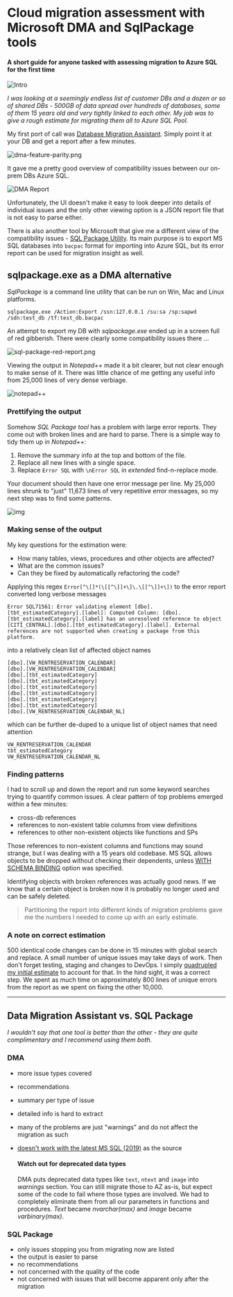 # Cloud migration assessment with Microsoft DMA and SqlPackage tools

#### A short guide for anyone tasked with assessing migration to Azure SQL for the first time

![Intro](intro.png)

*I was looking at a seemingly endless list of customer DBs and a dozen or so of shared DBs - 500GB of data spread over hundreds of databases, some of them 15 years old and very tightly linked to each other. My job was to give a rough estimate for migrating them all to Azure SQL Pool.*

My first port of call was [Database Migration Assistant](https://docs.microsoft.com/en-us/sql/dma/dma-overview). Simply point it at your DB and get a report after a few minutes.

![dma-feature-parity.png](dma-feature-parity.png)

It gave me a pretty good overview of compatibility issues between our on-prem DBs Azure SQL. 

![DMA Report](dma-report-1.png)

Unfortunately, the UI doesn't make it easy to look deeper into details of individual issues and the only other viewing option is a JSON report file that is not easy to parse either.

There is also another tool by Microsoft that give me a different view of the compatibility issues - [SQL Package Utility](https://docs.microsoft.com/en-us/sql/tools/sqlpackage). Its main purpose is to export MS SQL databases into `bacpac` format for importing into Azure SQL, but its error report can be used for migration insight as well.

## sqlpackage.exe as a DMA alternative

*SqlPackage* is a command line utility that can be run on Win, Mac and Linux platforms.

`sqlpackage.exe /Action:Export /ssn:127.0.0.1 /su:sa /sp:sapwd /sdn:test_db /tf:test_db.bacpac`

An attempt to export my DB with *sqlpackage.exe* ended up in a screen full of red gibberish. There were clearly some compatibility issues there ...

![sql-package-red-report.png](sql-package-red-report.png)

Viewing the output in *Notepad++* made it a bit clearer, but not clear enough to make sense of it. There was little chance of me getting any useful info from 25,000 lines of very dense verbiage.

![notepad++](25000-errors.png)

### Prettifying the output

Somehow *SQL Package tool* has a problem with large error reports. They come out with broken lines and are hard to parse. There is a simple way to tidy them up in *Notepad++*:

1. Remove the summary info at the top and bottom of the file.
2. Replace all new lines with a single space.
3. Replace `Error SQL` with `\nError SQL` in *extended* find-n-replace mode.

Your document should then have one error message per line. My 25,000 lines shrunk to "just" 11,673 lines of very repetitive error messages, so my next step was to find some patterns.

![img](sqlpackage-formatting.png)

### Making sense of the output

My key questions for the estimation were:
* How many tables, views, procedures and other objects are affected?
* What are the common issues?
* Can they be fixed by automatically refactoring the code?

Applying this regex `Error[^\[]*(\[[^\]]+\]\.\[[^\]]+\])` to the error report converted long verbose messages

```
Error SQL71561: Error validating element [dbo].[tbt_estimatedCategory].[label]: Computed Column: [dbo].[tbt_estimatedCategory].[label] has an unresolved reference to object [CITI_CENTRAL].[dbo].[tbt_estimatedCategory].[label]. External references are not supported when creating a package from this platform.
```

into a relatively clean list of affected object names

```
[dbo].[VW_RENTRESERVATION_CALENDAR]
[dbo].[VW_RENTRESERVATION_CALENDAR]
[dbo].[tbt_estimatedCategory]
[dbo].[tbt_estimatedCategory]
[dbo].[tbt_estimatedCategory]
[dbo].[tbt_estimatedCategory]
[dbo].[tbt_estimatedCategory]
[dbo].[tbt_estimatedCategory]
[dbo].[VW_RENTRESERVATION_CALENDAR_NL]
```

which can be further de-duped to a unique list of object names that need attention

```
VW_RENTRESERVATION_CALENDAR
tbt_estimatedCategory
VW_RENTRESERVATION_CALENDAR_NL
```

### Finding patterns

I had to scroll up and down the report and run some keyword searches trying to quantify common issues. A clear pattern of top problems emerged within a few minutes:

* cross-db references
* references to non-existent table columns from view definitions
* references to other non-existent objects like functions and SPs

Those references to non-existent columns and functions may sound strange, but I was dealing with a 15 years old codebase. MS SQL allows objects to be dropped without checking their dependents, unless [WITH SCHEMA BINDING](https://www.mssqltips.com/sqlservertip/4673/benefits-of-schemabinding-in-sql-server/) option was specified. 

Identifying objects with broken references was actually good news. If we know that a certain object is broken now it is probably no longer used and can be safely deleted.

> Partitioning the report into different kinds of migration problems gave me the numbers I needed to come up with an early estimate.

### A note on correct estimation

500 identical code changes can be done in 15 minutes with global search and replace. A small number of unique issues may take days of work. Then don't forget testing, staging and changes to DevOps. I simply [quadrupled my initial estimate](https://en.wikipedia.org/wiki/Pareto_principle) to account for that. In the hind sight, it was a correct step. We spent as much time on approximately 800 lines of unique errors from the report as we spent on fixing the other 10,000.


----

## Data Migration Assistant vs. SQL Package

*I wouldn't say that one tool is better than the other - they are quite complimentary and I recommend using them both.*

### DMA
* more issue types covered
* recommendations
* summary per type of issue
* detailed info is hard to extract
* many of the problems are just "warnings" and do not affect the migration as such
* [doesn't work with the latest MS SQL (2019)](https://social.msdn.microsoft.com/Forums/sqlserver/en-US/6a4a6106-7335-4e39-aa56-65c20c90df53/upgrade-advisory-report-failure-on-sql-server-2019) as the source

  #### Watch out for deprecated data types 

  DMA puts deprecated data types like `text`, `ntext` and `image` into *warnings* section. You can still migrate those to AZ as-is, but expect some of the code to fail where those types are involved. We had to completely eliminate them from all our parameters in functions and procedures. *Text* became *nvarchar(max)* and *image* became *varbinary(max)*.

### SQL Package

* only issues stopping you from migrating now are listed
* the output is easier to parse
* no recommendations
* not concerned with the quality of the code
* not concerned with issues that will become apparent only after the migration
